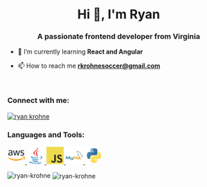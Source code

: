 <h1 align="center">Hi 👋, I'm Ryan</h1>
<h3 align="center">A passionate frontend developer from Virginia</h3>



- 🌱 I’m currently learning **React and Angular**

- 📫 How to reach me **rkrohnesoccer@gmail.com**

<br>
<h3 align="left">Connect with me:</h3>
<p align="left">
<a href="https://linkedin.com/in/ryan krohne" target="blank"><img align="center" src="https://raw.githubusercontent.com/rahuldkjain/github-profile-readme-generator/master/src/images/icons/Social/linked-in-alt.svg" alt="ryan krohne" height="30" width="40" /></a>
</p>

<h3 align="left">Languages and Tools:</h3>
<p align="left"> <a href="https://aws.amazon.com" target="_blank" rel="noreferrer"> <img src="https://raw.githubusercontent.com/devicons/devicon/master/icons/amazonwebservices/amazonwebservices-original-wordmark.svg" alt="aws" width="40" height="40"/> </a> <a href="https://www.java.com" target="_blank" rel="noreferrer"> <img src="https://raw.githubusercontent.com/devicons/devicon/master/icons/java/java-original.svg" alt="java" width="40" height="40"/> </a> <a href="https://developer.mozilla.org/en-US/docs/Web/JavaScript" target="_blank" rel="noreferrer"> <img src="https://raw.githubusercontent.com/devicons/devicon/master/icons/javascript/javascript-original.svg" alt="javascript" width="40" height="40"/> </a> <a href="https://www.mysql.com/" target="_blank" rel="noreferrer"> <img src="https://raw.githubusercontent.com/devicons/devicon/master/icons/mysql/mysql-original-wordmark.svg" alt="mysql" width="40" height="40"/> </a> <a href="https://www.python.org" target="_blank" rel="noreferrer"> <img src="https://raw.githubusercontent.com/devicons/devicon/master/icons/python/python-original.svg" alt="python" width="40" height="40"/> </a> </p>


<p><img align="left" src="https://github-readme-stats.vercel.app/api/top-langs?username=ryan-krohne&show_icons=true&locale=en&layout=compact" alt="ryan-krohne" /></p>

<p>&nbsp;<img align="center" src="https://github-readme-stats.vercel.app/api?username=ryan-krohne&show_icons=true&locale=en" alt="ryan-krohne" /></p>

